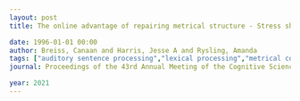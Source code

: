 ```yaml
---
layout: post
title: The online advantage of repairing metrical structure - Stress shift in pupillometry

date: 1996-01-01 00:00
author: Breiss, Canaan and Harris, Jesse A and Rysling, Amanda
tags: ["auditory sentence processing","lexical processing","metrical constraints","pupillometry","rhythm rule","stress clash"]
journal: Proceedings of the 43rd Annual Meeting of the Cognitive Science Society Comparative Cognition Animal Minds CogSci 2021

year: 2021
---
```




